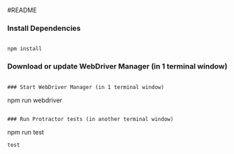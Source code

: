 #README

### Install Dependencies

```

npm install
```

### Download or update WebDriver Manager (in 1 terminal window)

```

### Start WebDriver Manager (in 1 terminal window)

```
npm run webdriver

```

### Run Protractor tests (in another terminal window)

```
npm run test
```
test
